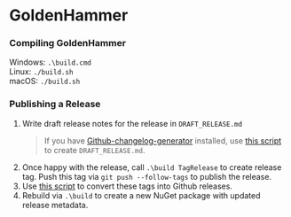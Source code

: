 # GoldenHammer

### Compiling GoldenHammer

Windows: `.\build.cmd`  
Linux: `./build.sh`  
macOS: `./build.sh`  

### Publishing a Release

1. Write draft release notes for the release in `DRAFT_RELEASE.md`  
    > If you have [Github-changelog-generator](https://skywinder.github.io/github-changelog-generator/) installed, use [this script](https://gist.github.com/TomGillen/1dbca055a3d582178af40402e8ae15a8) to create `DRAFT_RELEASE.md`.
2. Once happy with the release, call `.\build TagRelease` to create release tag. Push this tag via `git push --follow-tags` to publish the release.  
3. Use [this script](https://gist.github.com/TomGillen/62ee9572cd19b40c471f66591e246f9b) to convert these tags into Github releases.
4. Rebuild via `.\build` to create a new NuGet package with updated release metadata.